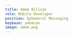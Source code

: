 ```yaml
---
title: Adem Bilican
role: Mobile Developer
position: Ephemeral Messaging
keybase: ademcan
image: adem.png
---
```

